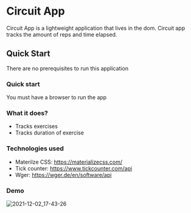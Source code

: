 # Circuit App

Circuit App is a lightweight application that lives in the dom. Circuit app tracks the amount of reps and time elapsed. 

## Quick Start

There are no prerequisites to run this application

###

### Quick start

You must have a browser to run the app

### What it does?

- Tracks exercises
- Tracks duration of exercise

### Technologies used

- Materilze CSS: https://materializecss.com/
- Tick counter: https://www.tickcounter.com/api
- Wger: https://wger.de/en/software/api

### Demo

![2021-12-02_17-43-26](https://user-images.githubusercontent.com/1167845/144530440-4d3812c4-53c5-4142-90c2-a9d97120b006.jpg)


